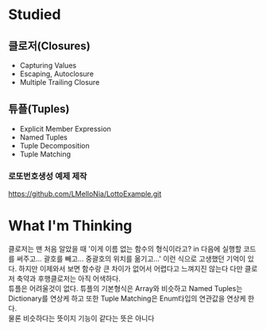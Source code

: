 # Studied
## 클로저(Closures)
- Capturing Values 
- Escaping, Autoclosure
- Multiple Trailing Closure

## 튜플(Tuples)
- Explicit Member Expression
- Named Tuples
- Tuple Decomposition
- Tuple Matching

### 로또번호생성 예제 제작
https://github.com/LMelloNia/LottoExample.git

# What I'm Thinking
클로저는 맨 처음 알았을 때 '이게 이름 없는 함수의 형식이라고? in 다음에 실행할 코드를 써주고... 괄호를 빼고... 중괄호의 위치를 옮기고...' 이런 식으로 고생했던 기억이 있다. 하지만 이제와서 보면 함수랑 큰 차이가 없어서 어렵다고 느껴지진 않는다 다만 클로저 축약과 후행클로저는 아직 어색하다.  
튜플은 어려울것이 없다. 튜플의 기본형식은 Array와 비슷하고 Named Tuples는 Dictionary를 연상케 하고 또한 Tuple Matching은 Enum타입의 연관값을 연상케 한다.  
물론 비슷하다는 뜻이지 기능이 같다는 뜻은 아니다
